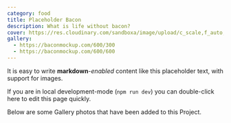 ```yaml
---
category: food
title: Placeholder Bacon
description: What is life without bacon?
cover: https://res.cloudinary.com/sandboxa/image/upload/c_scale,f_auto,q_auto,w_400/v1627794680/213A_gqceei.jpg
gallery:
  - https://baconmockup.com/600/300
  - https://baconmockup.com/600/600
---
```


It is easy to write **markdown**-*enabled* content like this placeholder text, with support for images.

If you are in local development-mode (`npm run dev`) you can double-click here to edit this page quickly.

Below are some Gallery photos that have been added to this Project.
